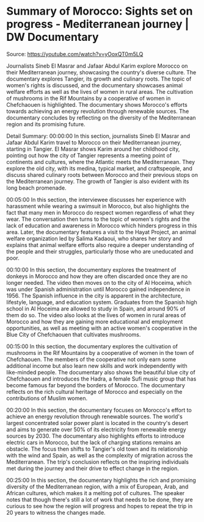 # Summary of Morocco: Sights set on progress - Mediterranean journey | DW Documentary

Source: https://youtube.com/watch?v=yOoxQT0m5LQ

Journalists Sineb El Masrar and Jafaar Abdul Karim explore Morocco on their Mediterranean journey, showcasing the country's diverse culture. The documentary explores Tangier, its growth and culinary roots. The topic of women's rights is discussed, and the documentary showcases animal welfare efforts as well as the lives of women in rural areas. The cultivation of mushrooms in the Rif Mountains by a cooperative of women in Chefchaouen is highlighted. The documentary shows Morocco's efforts towards achieving an energy revolution through renewable sources. The documentary concludes by reflecting on the diversity of the Mediterranean region and its promising future.

Detail Summary: 
00:00:00
In this section, journalists Sineb El Masrar and Jafaar Abdul Karim travel to Morocco on their Mediterranean journey, starting in Tangier. El Masrar shows Karim around her childhood city, pointing out how the city of Tangier represents a meeting point of continents and cultures, where the Atlantic meets the Mediterranean. They explore the old city, with its medina, typical market, and craftspeople, and discuss shared culinary roots between Morocco and their previous stops on the Mediterranean journey. The growth of Tangier is also evident with its long beach promenade.

00:05:00
In this section, the interviewee discusses her experience with harassment while wearing a swimsuit in Morocco, but also highlights the fact that many men in Morocco do respect women regardless of what they wear. The conversation then turns to the topic of women's rights and the lack of education and awareness in Morocco which hinders progress in this area. Later, the documentary features a visit to the Hayat Project, an animal welfare organization led by Salima Kadaoui, who shares her story and explains that animal welfare efforts also require a deeper understanding of the people and their struggles, particularly those who are uneducated and poor.

00:10:00
In this section, the documentary explores the treatment of donkeys in Morocco and how they are often discarded once they are no longer needed. The video then moves on to the city of Al Hoceima, which was under Spanish administration until Morocco gained independence in 1956. The Spanish influence in the city is apparent in the architecture, lifestyle, language, and education system. Graduates from the Spanish high school in Al Hoceima are allowed to study in Spain, and around 90% of them do so. The video also looks at the lives of women in rural areas of Morocco and how they are gaining more educational and employment opportunities, as well as meeting with an active women's cooperative in the Blue City of Chefchaouen that cultivates mushrooms.

00:15:00
In this section, the documentary explores the cultivation of mushrooms in the Rif Mountains by a cooperative of women in the town of Chefchaouen. The members of the cooperative not only earn some additional income but also learn new skills and work independently with like-minded people. The documentary also shows the beautiful blue city of Chefchaouen and introduces the Hadra, a female Sufi music group that has become famous far beyond the borders of Morocco. The documentary reflects on the rich cultural heritage of Morocco and especially on the contributions of Muslim women.

00:20:00
In this section, the documentary focuses on Morocco's effort to achieve an energy revolution through renewable sources. The world's largest concentrated solar power plant is located in the country's desert and aims to generate over 50% of its electricity from renewable energy sources by 2030. The documentary also highlights efforts to introduce electric cars in Morocco, but the lack of charging stations remains an obstacle. The focus then shifts to Tangier's old town and its relationship with the wind and Spain, as well as the complexity of migration across the Mediterranean. The trip's conclusion reflects on the inspiring individuals met during the journey and their drive to effect change in the region.

00:25:00
In this section, the documentary highlights the rich and promising diversity of the Mediterranean region, with a mix of European, Arab, and African cultures, which makes it a melting pot of cultures. The speaker notes that though there's still a lot of work that needs to be done, they are curious to see how the region will progress and hopes to repeat the trip in 20 years to witness the changes made.


